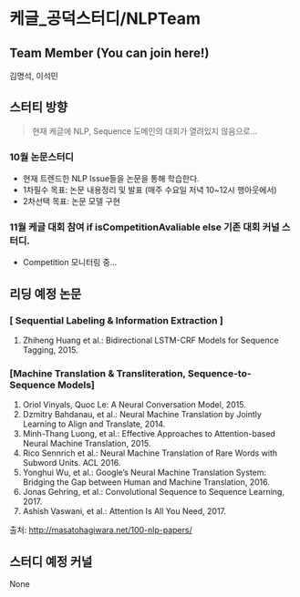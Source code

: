 # 케글_공덕스터디/NLPTeam 

## Team Member (You can join here!)
김명석, 이석민 

## 스터티 방향 
> 현재 케글에 NLP, Sequence 도메인의 대회가 열려있지 않음으로...

### 10월 논문스터디
- 현재 트렌드한 NLP Issue들을 논문을 통해 학습한다.
- 1차필수 목표: 논문 내용정리 및 발표 (매주 수요일 저녁 10~12시 행아웃에서)
- 2차선택 목표: 논문 모델 구현
### 11월 케글 대회 참여 if isCompetitionAvaliable else 기존 대회 커널 스터디.
- Competition 모니터링 중...

## 리딩 예정 논문
### [ Sequential Labeling & Information Extraction ]
1. Zhiheng Huang et al.: Bidirectional LSTM-CRF Models for Sequence Tagging, 2015.

### [Machine Translation & Transliteration, Sequence-to-Sequence Models]
1. Oriol Vinyals, Quoc Le: A Neural Conversation Model, 2015.
2. Dzmitry Bahdanau, et al.: Neural Machine Translation by Jointly Learning to Align and Translate, 2014.
3. Minh-Thang Luong, et al.: Effective Approaches to Attention-based Neural Machine Translation, 2015.
4. Rico Sennrich et al.: Neural Machine Translation of Rare Words with Subword Units. ACL 2016.
5. Yonghui Wu, et al.: Google’s Neural Machine Translation System: Bridging the Gap between Human and Machine Translation, 2016.
6. Jonas Gehring, et al.: Convolutional Sequence to Sequence Learning, 2017.
7. Ashish Vaswani, et al.: Attention Is All You Need, 2017.

출처: http://masatohagiwara.net/100-nlp-papers/

## 스터디 예정 커널
None